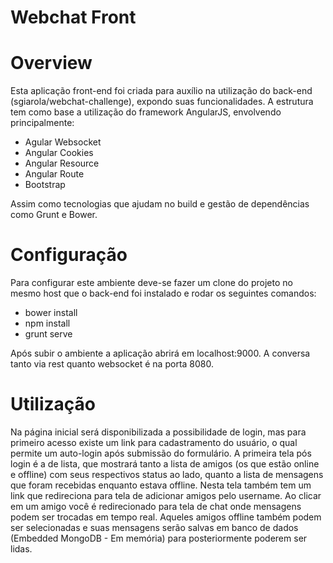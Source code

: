 # Webchat Front

# Overview

Esta aplicação front-end foi criada para auxílio na utilização do back-end (sgiarola/webchat-challenge), expondo suas funcionalidades. A estrutura tem como base a utilização do framework AngularJS, envolvendo principalmente:

- Agular Websocket
- Angular Cookies
- Angular Resource
- Angular Route
- Bootstrap

Assim como tecnologias que ajudam no build e gestão de dependências como Grunt e Bower.

# Configuração

Para configurar este ambiente deve-se fazer um clone do projeto no mesmo host que o back-end foi instalado e rodar os seguintes comandos:

- bower install
- npm install
- grunt serve

Após subir o ambiente a aplicação abrirá em localhost:9000.
A conversa tanto via rest quanto websocket é na porta 8080.

# Utilização

Na página inicial será disponibilizada a possibilidade de login, mas para primeiro acesso existe um link para cadastramento do usuário, o qual permite um auto-login após submissão do formulário.
A primeira tela pós login é a de lista, que mostrará tanto a lista de amigos (os que estão online e offline) com seus respectivos status ao lado, quanto a lista de mensagens que foram recebidas enquanto estava offline. Nesta tela também tem um link que redireciona para tela de adicionar amigos pelo username.
Ao clicar em um amigo você é redirecionado para tela de chat onde mensagens podem ser trocadas em tempo real. Aqueles amigos offline também podem ser selecionadas e suas mensagens serão salvas em banco de dados (Embedded MongoDB - Em memória) para posteriormente poderem ser lidas.
